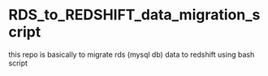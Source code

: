 # RDS_to_REDSHIFT_data_migration_script
this repo is basically to migrate rds (mysql db) data to redshift using bash script 
